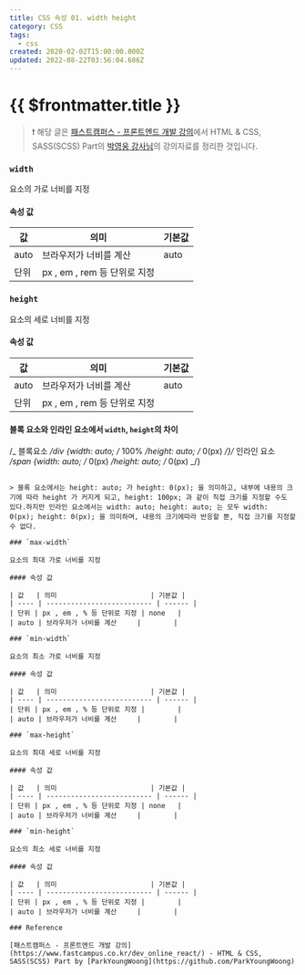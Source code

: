 ```yaml
---
title: CSS 속성 01. width height
category: CSS
tags:
  - css
created: 2020-02-02T15:00:00.000Z
updated: 2022-08-22T03:56:04.686Z
---
```


# {{ $frontmatter.title }}

> ❗️ 해당 글은 [패스트캠퍼스 - 프론트엔드 개발 강의](https://www.fastcampus.co.kr/dev_online_react/)에서 HTML & CSS, SASS(SCSS) Part의 [박영웅 강사님](https://github.com/ParkYoungWoong)의 강의자료를 정리한 것입니다.

### `width`

요소의 가로 너비를 지정

#### 속성 값

| 값   | 의미                         | 기본값 |
| ---- | ---------------------------- | ------ |
| auto | 브라우저가 너비를 계산       | auto   |
| 단위 | px , em , rem 등 단위로 지정 |        |

### `height`

요소의 세로 너비를 지정

#### 속성 값

| 값   | 의미                         | 기본값 |
| ---- | ---------------------------- | ------ |
| auto | 브라우저가 너비를 계산       | auto   |
| 단위 | px , em , rem 등 단위로 지정 |        |

#### 블록 요소와 인라인 요소에서 `width`, `height`의 차이

/_ 블록요소 _/div {width: auto; /_ 100% _/height: auto; /_ 0(px) _/}/_ 인라인 요소 _/span {width: auto; /_ 0(px) _/height: auto; /_ 0(px) _/}

```

> 블록 요소에서는 height: auto; 가 height: 0(px); 을 의미하고, 내부에 내용의 크기에 따라 height 가 커지게 되고, height: 100px; 과 같이 직접 크기를 지정할 수도 있다.하지만 인라인 요소에서는 width: auto; height: auto; 는 모두 width: 0(px); height: 0(px); 을 의미하며, 내용의 크기에따라 반응할 뿐, 직접 크기를 지정할 수 없다.

### `max-width`

요소의 최대 가로 너비를 지정

#### 속성 값

| 값   | 의미                       | 기본값 |
| ---- | -------------------------- | ------ |
| 단위 | px , em , % 등 단위로 지정 | none   |
| auto | 브라우저가 너비를 계산     |        |

### `min-width`

요소의 최소 가로 너비를 지정

#### 속성 값

| 값   | 의미                       | 기본값 |
| ---- | -------------------------- | ------ |
| 단위 | px , em , % 등 단위로 지정 |        |
| auto | 브라우저가 너비를 계산     |        |

### `max-height`

요소의 최대 세로 너비를 지정

#### 속성 값

| 값   | 의미                       | 기본값 |
| ---- | -------------------------- | ------ |
| 단위 | px , em , % 등 단위로 지정 | none   |
| auto | 브라우저가 너비를 계산     |        |

### `min-height`

요소의 최소 세로 너비를 지정

#### 속성 값

| 값   | 의미                       | 기본값 |
| ---- | -------------------------- | ------ |
| 단위 | px , em , % 등 단위로 지정 |        |
| auto | 브라우저가 너비를 계산     |        |

### Reference

[패스트캠퍼스 - 프론트엔드 개발 강의](https://www.fastcampus.co.kr/dev_online_react/) - HTML & CSS, SASS(SCSS) Part by [ParkYoungWoong](https://github.com/ParkYoungWoong)
```
